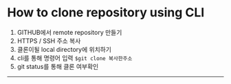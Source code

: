 # How to clone repository using CLI


1. GITHUB에서 remote repository 만들기
2. HTTPS / SSH 주소 복사 
3. 클론이될 local directory에 위치하기 
4. cli를 통해 명령어 입력 `$git clone 복사한주소`
5. git status를 통해 클론 여부확인

---
